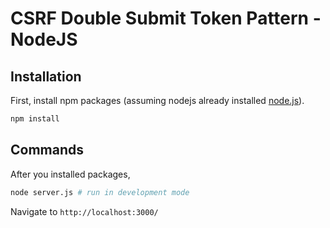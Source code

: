 # CSRF Double Submit Token Pattern - NodeJS

## Installation

First, install npm packages (assuming nodejs already installed [node.js](https://nodejs.org/)).

```bash
npm install
```

## Commands

After you installed packages,

```bash
node server.js # run in development mode
```
Navigate to ``` http://localhost:3000/ ```
